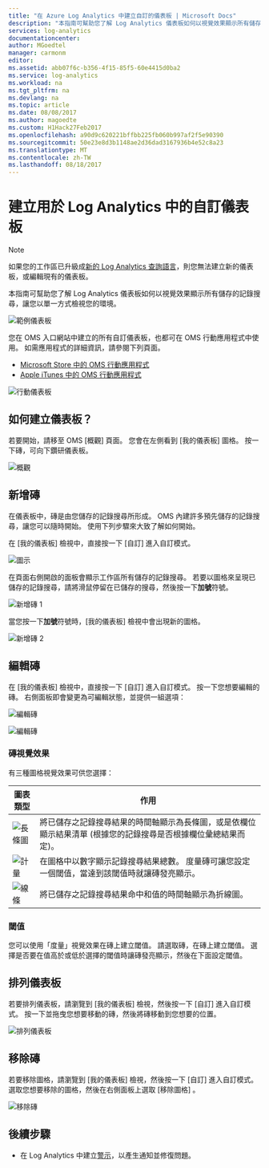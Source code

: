 ```yaml
---
title: "在 Azure Log Analytics 中建立自訂的儀表板 | Microsoft Docs"
description: "本指南可幫助您了解 Log Analytics 儀表板如何以視覺效果顯示所有儲存的記錄搜尋，讓您以單一方式檢視您的環境。"
services: log-analytics
documentationcenter: 
author: MGoedtel
manager: carmonm
editor: 
ms.assetid: abb07f6c-b356-4f15-85f5-60e4415d0ba2
ms.service: log-analytics
ms.workload: na
ms.tgt_pltfrm: na
ms.devlang: na
ms.topic: article
ms.date: 08/08/2017
ms.author: magoedte
ms.custom: H1Hack27Feb2017
ms.openlocfilehash: a90d9c620221bffbb225fb060b997af2f5e90390
ms.sourcegitcommit: 50e23e8d3b1148ae2d36dad3167936b4e52c8a23
ms.translationtype: MT
ms.contentlocale: zh-TW
ms.lasthandoff: 08/18/2017
---
```

# <a name="create-a-custom-dashboard-for-use-in-log-analytics"></a>建立用於 Log Analytics 中的自訂儀表板

>[!NOTE]
> 如果您的工作區已升級成[新的 Log Analytics 查詢語言](log-analytics-log-search-upgrade.md)，則您無法建立新的儀表板，或編輯現有的儀表板。 

本指南可幫助您了解 Log Analytics 儀表板如何以視覺效果顯示所有儲存的記錄搜尋，讓您以單一方式檢視您的環境。

![範例儀表板](./media/log-analytics-dashboards/oms-dashboards-example-dash.png)

您在 OMS 入口網站中建立的所有自訂儀表板，也都可在 OMS 行動應用程式中使用。 如需應用程式的詳細資訊，請參閱下列頁面。

* [Microsoft Store 中的 OMS 行動應用程式](http://www.windowsphone.com/store/app/operational-insights/4823b935-83ce-466c-82bb-bd0a3f58d865)
* [Apple iTunes 中的 OMS 行動應用程式](https://itunes.apple.com/app/microsoft-operations-management/id1042424859?mt=8)

![行動儀表板](./media/log-analytics-dashboards/oms-search-mobile.png)

## <a name="how-do-i-create-my-dashboard"></a>如何建立儀表板？
若要開始，請移至 OMS [概觀] 頁面。 您會在左側看到 [我的儀表板] 圖格。 按一下磚，可向下鑽研儀表板。

![概觀](./media/log-analytics-dashboards/oms-dashboards-overview.png)

## <a name="adding-a-tile"></a>新增磚
在儀表板中，磚是由您儲存的記錄搜尋所形成。 OMS 內建許多預先儲存的記錄搜尋，讓您可以隨時開始。 使用下列步驟來大致了解如何開始。

在 [我的儀表板] 檢視中，直接按一下 [自訂] 進入自訂模式。

![圖示](./media/log-analytics-dashboards/oms-dashboards-pictorial01.png)

 在頁面右側開啟的面板會顯示工作區所有儲存的記錄搜尋。 若要以圖格來呈現已儲存的記錄搜尋，請將滑鼠停留在已儲存的搜尋，然後按一下**加號**符號。

![新增磚 1](./media/log-analytics-dashboards/oms-dashboards-pictorial02.png)

當您按一下**加號**符號時，[我的儀表板] 檢視中會出現新的圖格。

![新增磚 2](./media/log-analytics-dashboards/oms-dashboards-pictorial03.png)

## <a name="edit-a-tile"></a>編輯磚
在 [我的儀表板] 檢視中，直接按一下 [自訂] 進入自訂模式。 按一下您想要編輯的磚。 右側面板即會變更為可編輯狀態，並提供一組選項：

![編輯磚](./media/log-analytics-dashboards/oms-dashboards-pictorial04.png)

![編輯磚](./media/log-analytics-dashboards/oms-dashboards-pictorial05.png)

### <a name="tile-visualizations"></a>磚視覺效果
有三種圖格視覺效果可供您選擇：

| 圖表類型 | 作用 |
| --- | --- |
| ![長條圖](./media/log-analytics-dashboards/oms-dashboards-bar-chart.png) |將已儲存之記錄搜尋結果的時間軸顯示為長條圖，或是依欄位顯示結果清單 (根據您的記錄搜尋是否根據欄位彙總結果而定)。 |
| ![計量](./media/log-analytics-dashboards/oms-dashboards-metric.png) |在圖格中以數字顯示記錄搜尋結果總數。 度量磚可讓您設定一個閾值，當達到該閾值時就讓磚發亮顯示。 |
| ![線條](./media/log-analytics-dashboards/oms-dashboards-line.png) |將已儲存之記錄搜尋結果命中和值的時間軸顯示為折線圖。 |

### <a name="threshold"></a>閾值
您可以使用「度量」視覺效果在磚上建立閾值。 請選取磚，在磚上建立閾值。 選擇是否要在值高於或低於選擇的閾值時讓磚發亮顯示，然後在下面設定閾值。

## <a name="organizing-the-dashboard"></a>排列儀表板
若要排列儀表板，請瀏覽到 [我的儀表板] 檢視，然後按一下 [自訂] 進入自訂模式。 按一下並拖曳您想要移動的磚，然後將磚移動到您想要的位置。

![排列儀表板](./media/log-analytics-dashboards/oms-dashboards-organize.png)

## <a name="remove-a-tile"></a>移除磚
若要移除圖格，請瀏覽到 [我的儀表板] 檢視，然後按一下 [自訂] 進入自訂模式。 選取您想要移除的圖格，然後在右側面板上選取 [移除圖格] 。

![移除磚](./media/log-analytics-dashboards/oms-dashboards-remove-tile.png)

## <a name="next-steps"></a>後續步驟
* 在 Log Analytics 中建立[警示](log-analytics-alerts.md)，以產生通知並修復問題。
